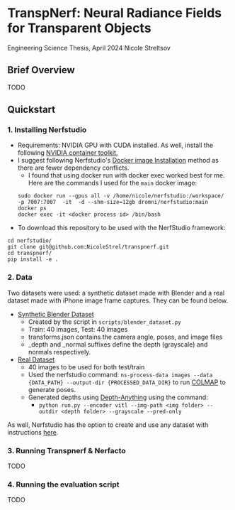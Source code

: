 # TranspNerf: Neural Radiance Fields for Transparent Objects
Engineering Science Thesis, April 2024
Nicole Streltsov

## Brief Overview
TODO

## Quickstart

### 1. Installing Nerfstudio

- Requirements: NVIDIA GPU with CUDA installed. As well, install the following [NVIDIA container toolkit.](https://docs.nvidia.com/datacenter/cloud-native/container-toolkit/latest/install-guide.html)
- I suggest following Nerfstudio's [Docker image Installation](https://github.com/nerfstudio-project/nerfstudio/blob/main/docs/quickstart/installation.md#use-docker-image) method as there are fewer dependency conflicts.
   - I found that using docker run with docker exec worked best for me. Here are the commands I used for the `main` docker image:
    ```
    sudo docker run --gpus all -v /home/nicole/nerfstudio:/workspace/    -p 7007:7007  -it  -d --shm-size=12gb dromni/nerfstudio:main
    docker ps 
    docker exec -it <docker process id> /bin/bash
    ```
- To download this repository to be used with the NerfStudio framework:
```
cd nerfstudio/
git clone git@github.com:NicoleStrel/transpnerf.git
cd transpnerf/
pip install -e .
```
### 2. Data 

Two datasets were used: a synthetic dataset made with Blender and a real dataset made with iPhone image frame captures. They can be found below. 

- [Synthetic Blender Dataset](google.com)
   - Created by the script in `scripts/blender_dataset.py`
   - Train: 40 images, Test: 40 images
   - transforms.json contains the camera angle, poses, and image files
   - _depth and _normal suffixes define the depth (grayscale) and normals respectively. 
- [Real Dataset]()
  - 40 images to be used for both test/train
  - Used the nerfstudio command: `ns-process-data images --data {DATA_PATH} --output-dir {PROCESSED_DATA_DIR}` to run [COLMAP](https://github.com/colmap/colmap) to generate poses.
  - Generated depths using [Depth-Anything](https://github.com/LiheYoung/Depth-Anything) using the command:
      - `python run.py --encoder vitl --img-path <img folder> --outdir <depth folder> --grayscale --pred-only`

As well, Nerfstudio has the option to create and use any dataset with instructions [here](https://docs.nerf.studio/quickstart/custom_dataset.html). 

### 3. Running Transpnerf & Nerfacto

TODO

### 4. Running the evaluation script

TODO

